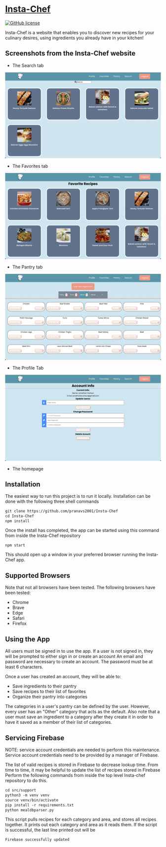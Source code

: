 # [Insta-Chef](http://insta-chef-ba8dc.web.app/) 

[![GitHub license](https://img.shields.io/badge/license-MIT-blue.svg)](https://github.com/pranavs2001/Insta-Chef/blob/main/LICENSE)

Insta-Chef is a website that enables you to discover new recipes for your culinary desires, using ingredients you already have in your kitchen!
## Screenshots from the Insta-Chef website
- The Search tab

![Search tab](assets/Search.png)
- The Favorites tab

![Favorites tab](assets/Favorites.png)
- The Pantry tab

![Pantry tab](assets/Pantry.png)
- The Profile Tab

![Profile tab](assets/Profile.png)
- The homepage

<!-- ![Homepage tab](assets/Homepage.png) -->
## Installation 
The easiest way to run this project is to run it locally. 
Installation can be done with the following three shell commands
```
git clone https://github.com/pranavs2001/Insta-Chef
cd Insta-Chef
npm install
```
Once the install has completed, the app can be started using this command from inside the 
Insta-Chef repository
```
npm start
```
This should open up a window in your preferred browser running the Insta-Chef app.

## Supported Browsers
Note that not all browsers have been tested. 
The following browsers have been tested:
- Chrome
- Brave
- Edge
- Safari
- Firefox

## Using the App
All users must be signed in to use the app. 
If a user is not signed in, they will be prompted to either sign in or create an account
An email and password are necessary to create an account. The password must be at least 6 characters.

Once a user has created an account, they will be able to:
- Save ingredients to their pantry
- Save recipes to their list of favorites
- Organize their pantry into categories

The categories in a user's pantry can be defined by the user. 
However, every user has an "Other" category that acts as the default.
Also note that a user must save an ingredient to a category after they create it 
in order to have it saved as a member of their list of categories.

## Servicing Firebase
NOTE: service account credentials are needed to perform this maintenance.
Service account credentials need to be provided by a manager of Firebase.

The list of valid recipes is stored in Firebase to decrease lookup time.
From time to time, it may be helpful to update the list of recipes stored in Firebase
Perform the following commands from inside the top level Insta-chef repository to do this.
```
cd src/support
python3 -m venv venv
source venv/bin/activate
pip install -r requirements.txt
python mealdbparser.py
```
This script pulls recipes for each category and area, and stores all recipes together.
It prints out each category and area as it reads them.
If the script is successful, the last line printed out will be 
```
Firebase successfully updated
```
